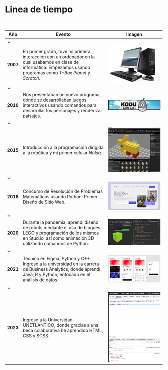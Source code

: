# Linea de tiempo

<br>

| **Año** |<center>**Evento**</center> | **Imagen** |
|---|---|---|
|&darr;
**2007**|En primer grado, tuve mi primera interacción con un ordenador en la cual usábamos en clase de informática. Empezamos usando programas como *T-Box Planet* y *Scratch*.| ![Mi primera pc](compu.png )|
|&darr;
**2010**|Nos presentaban un nuevo programa, donde se desarrollaban juegos interactivos usando comandos para desarrollar los personajes y renderizar paisajes.| ![Mi primera videojuego](kgl.jpg )|
|&darr;
**2015**| Introducción a la programación dirigida a la robótica y mi primer celular *Nokia*.| ![Programa de lego](lego.jpeg)|
|&darr;
**2018**| Concurso de Resolución de Problemas Matemáticos usando Python: Primer Diseño de Sitio Web.| ![Mi primer site](web.png)|
|&darr;
**2020**| Durante la pandemia, aprendí diseño de robots mediante el uso de bloques LEGO y programación de los mismos en Stud.io, así como animación 3D utilizando comandos de Python.| ![blender](blender.jpeg)|
|&darr;
**2021**|Técnico en Figma, Python y C++. Ingreso a la universidad en la carrera de Business Analytics, donde aprendí Java, R y Python, enfocado en el análisis de datos.| ![Figma](figma.png)|
|&darr;
**2023**|Ingreso a la Universidad UNETLANTICO, donde gracias a una beca colaborativa he aprendido HTML, CSS y SCSS.| ![Capcitación](html.png)|

